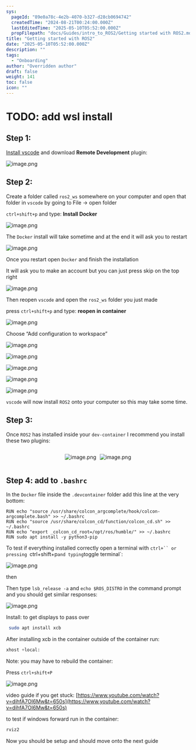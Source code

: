 ```yaml
---
sys:
  pageId: "89e0a78c-4e2b-4070-b327-d28cb0694742"
  createdTime: "2024-08-21T00:24:00.000Z"
  lastEditedTime: "2025-05-10T05:52:00.000Z"
  propFilepath: "docs/Guides/intro_to_ROS2/Getting started with ROS2.md"
title: "Getting started with ROS2"
date: "2025-05-10T05:52:00.000Z"
description: ""
tags:
  - "Onboarding"
author: "Overridden author"
draft: false
weight: 141
toc: false
icon: ""
---
```


# TODO: add wsl install

## Step 1:

[Install vscode](https://code.visualstudio.com/download) and download **Remote Development** plugin:

![image.png](https://prod-files-secure.s3.us-west-2.amazonaws.com/d518164a-d88e-44d1-a4ee-3adb3bd8bce0/efb52993-1881-4a40-b95e-6f020334f022/image.png?X-Amz-Algorithm=AWS4-HMAC-SHA256&X-Amz-Content-Sha256=UNSIGNED-PAYLOAD&X-Amz-Credential=ASIAZI2LB466YTE2R3QU%2F20250517%2Fus-west-2%2Fs3%2Faws4_request&X-Amz-Date=20250517T041059Z&X-Amz-Expires=3600&X-Amz-Security-Token=IQoJb3JpZ2luX2VjEJz%2F%2F%2F%2F%2F%2F%2F%2F%2F%2FwEaCXVzLXdlc3QtMiJHMEUCIQCJT%2BWnX%2FX%2B%2BV%2Ff3JXph4xS2lXiy8mKS6l3kMjQmZAH7wIgcArFLkwplwpsJxcD9urS3PvyF3cDMnoI0y2LgzYFl5wq%2FwMIVRAAGgw2Mzc0MjMxODM4MDUiDJvmqi3ePMvzU2LofCrcAxP1RZYavZjaiCXDQx5%2BwtU84dIXGeihHDoqlLsUI7z0eooFdkzUwxto6p6h57nC4a%2FNEnd8XDtlAqzDaZfyxARNo15OHp6PzfV6Hb0uvfDkXtug4dwz0pZSuJjcNGF4QHbpDe2upTJi0xa6OvAbpeqmrW0Jno4by%2FjvQQttRrIq0%2Fk1Y63J2IPJp11oIQ3o2W5r2pup2QHhot9qlB3yd7f3pwxPogrbhFbVKZrMG%2FVgaXv48c%2F0a3FhaM07VNMcjQA1JQ1uBcdMLHNzfcuRt6bA2xdCNYTQUr5Kmt76SuOCws%2FYLQ7q0ciyIliN3HqkKHJsWUaMksRwbYu6tG7qAlnC%2BY9SMo6xbG0uy51trI9EpCAGgepVVHlG8LL6pOULNz29yuin1ep6bLiSLV8N43yp6Q7m3JuhbOi6OivZ4T3J28yt0rB2WHa6nBDqHrVTCjCOjyKsCH3VkWYm86146h6hJ%2BinK8Cn7IeOWK1smmEGd3FyEhFYaUQda3s9%2BPDJKKcyJSigSu9gsSM2phncflTrAznrtmcMYHnguLtWj8ZSk%2FbsVlQJPv4yCwDtXVNbkH63uSwyZ6E9cVfHZckRKeoT%2BuLaGmwXrH7U%2Fg5bmVOz9nwgMnL%2FbPPas76NMO6PoMEGOqUBE2xpKAlZ7qiHv7671GPFhSux1FLU4US%2B6clrOHLEzjTM%2BS0t%2FS%2Fexle4SLrqw2lz6gQ%2BVHMFKg6Z5ycSiPdeqkAx2%2B%2Bh9Tf5dk%2FMO%2B9RON6irMyrdLS8km%2FRctdHQ7JewrlKl1L6RhomZFm5B%2Ft%2B1MgL3ckXt21Y60GOcevLbQmyK8wv%2B1zigFGaEy2PzImQLeB5%2B1euAYKL%2BDhoTdsFU21j1%2FBV&X-Amz-Signature=5d3e90c0a67ae2959725dba651f813204fe39e10e0c12191585a6f843d99da6a&X-Amz-SignedHeaders=host&x-id=GetObject)

## Step 2:

Create a folder called `ros2_ws` somewhere on your computer and open that folder in `vscode` by going to File → open folder 

`ctrl+shift+p` and type: **Install Docker**

![image.png](https://prod-files-secure.s3.us-west-2.amazonaws.com/d518164a-d88e-44d1-a4ee-3adb3bd8bce0/2269dc0e-1cd5-47ff-bceb-c04ad9b2eab0/image.png?X-Amz-Algorithm=AWS4-HMAC-SHA256&X-Amz-Content-Sha256=UNSIGNED-PAYLOAD&X-Amz-Credential=ASIAZI2LB466YTE2R3QU%2F20250517%2Fus-west-2%2Fs3%2Faws4_request&X-Amz-Date=20250517T041059Z&X-Amz-Expires=3600&X-Amz-Security-Token=IQoJb3JpZ2luX2VjEJz%2F%2F%2F%2F%2F%2F%2F%2F%2F%2FwEaCXVzLXdlc3QtMiJHMEUCIQCJT%2BWnX%2FX%2B%2BV%2Ff3JXph4xS2lXiy8mKS6l3kMjQmZAH7wIgcArFLkwplwpsJxcD9urS3PvyF3cDMnoI0y2LgzYFl5wq%2FwMIVRAAGgw2Mzc0MjMxODM4MDUiDJvmqi3ePMvzU2LofCrcAxP1RZYavZjaiCXDQx5%2BwtU84dIXGeihHDoqlLsUI7z0eooFdkzUwxto6p6h57nC4a%2FNEnd8XDtlAqzDaZfyxARNo15OHp6PzfV6Hb0uvfDkXtug4dwz0pZSuJjcNGF4QHbpDe2upTJi0xa6OvAbpeqmrW0Jno4by%2FjvQQttRrIq0%2Fk1Y63J2IPJp11oIQ3o2W5r2pup2QHhot9qlB3yd7f3pwxPogrbhFbVKZrMG%2FVgaXv48c%2F0a3FhaM07VNMcjQA1JQ1uBcdMLHNzfcuRt6bA2xdCNYTQUr5Kmt76SuOCws%2FYLQ7q0ciyIliN3HqkKHJsWUaMksRwbYu6tG7qAlnC%2BY9SMo6xbG0uy51trI9EpCAGgepVVHlG8LL6pOULNz29yuin1ep6bLiSLV8N43yp6Q7m3JuhbOi6OivZ4T3J28yt0rB2WHa6nBDqHrVTCjCOjyKsCH3VkWYm86146h6hJ%2BinK8Cn7IeOWK1smmEGd3FyEhFYaUQda3s9%2BPDJKKcyJSigSu9gsSM2phncflTrAznrtmcMYHnguLtWj8ZSk%2FbsVlQJPv4yCwDtXVNbkH63uSwyZ6E9cVfHZckRKeoT%2BuLaGmwXrH7U%2Fg5bmVOz9nwgMnL%2FbPPas76NMO6PoMEGOqUBE2xpKAlZ7qiHv7671GPFhSux1FLU4US%2B6clrOHLEzjTM%2BS0t%2FS%2Fexle4SLrqw2lz6gQ%2BVHMFKg6Z5ycSiPdeqkAx2%2B%2Bh9Tf5dk%2FMO%2B9RON6irMyrdLS8km%2FRctdHQ7JewrlKl1L6RhomZFm5B%2Ft%2B1MgL3ckXt21Y60GOcevLbQmyK8wv%2B1zigFGaEy2PzImQLeB5%2B1euAYKL%2BDhoTdsFU21j1%2FBV&X-Amz-Signature=a069c269c14c0c62bf9f8dbd52395b88735e5de41b0e3f4b7c13a4cfa1b42db2&X-Amz-SignedHeaders=host&x-id=GetObject)

The `Docker` install will take sometime and at the end it will ask you to restart

![image.png](https://prod-files-secure.s3.us-west-2.amazonaws.com/d518164a-d88e-44d1-a4ee-3adb3bd8bce0/ed233f78-be33-4b1f-b89c-9c346c0e961e/image.png?X-Amz-Algorithm=AWS4-HMAC-SHA256&X-Amz-Content-Sha256=UNSIGNED-PAYLOAD&X-Amz-Credential=ASIAZI2LB466YTE2R3QU%2F20250517%2Fus-west-2%2Fs3%2Faws4_request&X-Amz-Date=20250517T041059Z&X-Amz-Expires=3600&X-Amz-Security-Token=IQoJb3JpZ2luX2VjEJz%2F%2F%2F%2F%2F%2F%2F%2F%2F%2FwEaCXVzLXdlc3QtMiJHMEUCIQCJT%2BWnX%2FX%2B%2BV%2Ff3JXph4xS2lXiy8mKS6l3kMjQmZAH7wIgcArFLkwplwpsJxcD9urS3PvyF3cDMnoI0y2LgzYFl5wq%2FwMIVRAAGgw2Mzc0MjMxODM4MDUiDJvmqi3ePMvzU2LofCrcAxP1RZYavZjaiCXDQx5%2BwtU84dIXGeihHDoqlLsUI7z0eooFdkzUwxto6p6h57nC4a%2FNEnd8XDtlAqzDaZfyxARNo15OHp6PzfV6Hb0uvfDkXtug4dwz0pZSuJjcNGF4QHbpDe2upTJi0xa6OvAbpeqmrW0Jno4by%2FjvQQttRrIq0%2Fk1Y63J2IPJp11oIQ3o2W5r2pup2QHhot9qlB3yd7f3pwxPogrbhFbVKZrMG%2FVgaXv48c%2F0a3FhaM07VNMcjQA1JQ1uBcdMLHNzfcuRt6bA2xdCNYTQUr5Kmt76SuOCws%2FYLQ7q0ciyIliN3HqkKHJsWUaMksRwbYu6tG7qAlnC%2BY9SMo6xbG0uy51trI9EpCAGgepVVHlG8LL6pOULNz29yuin1ep6bLiSLV8N43yp6Q7m3JuhbOi6OivZ4T3J28yt0rB2WHa6nBDqHrVTCjCOjyKsCH3VkWYm86146h6hJ%2BinK8Cn7IeOWK1smmEGd3FyEhFYaUQda3s9%2BPDJKKcyJSigSu9gsSM2phncflTrAznrtmcMYHnguLtWj8ZSk%2FbsVlQJPv4yCwDtXVNbkH63uSwyZ6E9cVfHZckRKeoT%2BuLaGmwXrH7U%2Fg5bmVOz9nwgMnL%2FbPPas76NMO6PoMEGOqUBE2xpKAlZ7qiHv7671GPFhSux1FLU4US%2B6clrOHLEzjTM%2BS0t%2FS%2Fexle4SLrqw2lz6gQ%2BVHMFKg6Z5ycSiPdeqkAx2%2B%2Bh9Tf5dk%2FMO%2B9RON6irMyrdLS8km%2FRctdHQ7JewrlKl1L6RhomZFm5B%2Ft%2B1MgL3ckXt21Y60GOcevLbQmyK8wv%2B1zigFGaEy2PzImQLeB5%2B1euAYKL%2BDhoTdsFU21j1%2FBV&X-Amz-Signature=77eee5ea8688ab11a80ebcf51ba98ebed213a7e3def704265589f1aac223458f&X-Amz-SignedHeaders=host&x-id=GetObject)

Once you restart open `Docker` and finish the installation

It will ask you to make an account but you can just press skip on the top right

![image.png](https://prod-files-secure.s3.us-west-2.amazonaws.com/d518164a-d88e-44d1-a4ee-3adb3bd8bce0/21010ad9-1659-4fd9-9f59-9932a09b2a3d/image.png?X-Amz-Algorithm=AWS4-HMAC-SHA256&X-Amz-Content-Sha256=UNSIGNED-PAYLOAD&X-Amz-Credential=ASIAZI2LB466YTE2R3QU%2F20250517%2Fus-west-2%2Fs3%2Faws4_request&X-Amz-Date=20250517T041059Z&X-Amz-Expires=3600&X-Amz-Security-Token=IQoJb3JpZ2luX2VjEJz%2F%2F%2F%2F%2F%2F%2F%2F%2F%2FwEaCXVzLXdlc3QtMiJHMEUCIQCJT%2BWnX%2FX%2B%2BV%2Ff3JXph4xS2lXiy8mKS6l3kMjQmZAH7wIgcArFLkwplwpsJxcD9urS3PvyF3cDMnoI0y2LgzYFl5wq%2FwMIVRAAGgw2Mzc0MjMxODM4MDUiDJvmqi3ePMvzU2LofCrcAxP1RZYavZjaiCXDQx5%2BwtU84dIXGeihHDoqlLsUI7z0eooFdkzUwxto6p6h57nC4a%2FNEnd8XDtlAqzDaZfyxARNo15OHp6PzfV6Hb0uvfDkXtug4dwz0pZSuJjcNGF4QHbpDe2upTJi0xa6OvAbpeqmrW0Jno4by%2FjvQQttRrIq0%2Fk1Y63J2IPJp11oIQ3o2W5r2pup2QHhot9qlB3yd7f3pwxPogrbhFbVKZrMG%2FVgaXv48c%2F0a3FhaM07VNMcjQA1JQ1uBcdMLHNzfcuRt6bA2xdCNYTQUr5Kmt76SuOCws%2FYLQ7q0ciyIliN3HqkKHJsWUaMksRwbYu6tG7qAlnC%2BY9SMo6xbG0uy51trI9EpCAGgepVVHlG8LL6pOULNz29yuin1ep6bLiSLV8N43yp6Q7m3JuhbOi6OivZ4T3J28yt0rB2WHa6nBDqHrVTCjCOjyKsCH3VkWYm86146h6hJ%2BinK8Cn7IeOWK1smmEGd3FyEhFYaUQda3s9%2BPDJKKcyJSigSu9gsSM2phncflTrAznrtmcMYHnguLtWj8ZSk%2FbsVlQJPv4yCwDtXVNbkH63uSwyZ6E9cVfHZckRKeoT%2BuLaGmwXrH7U%2Fg5bmVOz9nwgMnL%2FbPPas76NMO6PoMEGOqUBE2xpKAlZ7qiHv7671GPFhSux1FLU4US%2B6clrOHLEzjTM%2BS0t%2FS%2Fexle4SLrqw2lz6gQ%2BVHMFKg6Z5ycSiPdeqkAx2%2B%2Bh9Tf5dk%2FMO%2B9RON6irMyrdLS8km%2FRctdHQ7JewrlKl1L6RhomZFm5B%2Ft%2B1MgL3ckXt21Y60GOcevLbQmyK8wv%2B1zigFGaEy2PzImQLeB5%2B1euAYKL%2BDhoTdsFU21j1%2FBV&X-Amz-Signature=feb8e473d87ed4657f9916590460c0e75c2322d2cdbfb29110e17770085ccc11&X-Amz-SignedHeaders=host&x-id=GetObject)

Then reopen `vscode` and open the `ros2_ws` folder you just made

press `ctrl+shift+p` and type: **reopen in container**

![image.png](https://prod-files-secure.s3.us-west-2.amazonaws.com/d518164a-d88e-44d1-a4ee-3adb3bd8bce0/4e93b8c2-41ad-488c-8095-c74205196118/image.png?X-Amz-Algorithm=AWS4-HMAC-SHA256&X-Amz-Content-Sha256=UNSIGNED-PAYLOAD&X-Amz-Credential=ASIAZI2LB466YTE2R3QU%2F20250517%2Fus-west-2%2Fs3%2Faws4_request&X-Amz-Date=20250517T041059Z&X-Amz-Expires=3600&X-Amz-Security-Token=IQoJb3JpZ2luX2VjEJz%2F%2F%2F%2F%2F%2F%2F%2F%2F%2FwEaCXVzLXdlc3QtMiJHMEUCIQCJT%2BWnX%2FX%2B%2BV%2Ff3JXph4xS2lXiy8mKS6l3kMjQmZAH7wIgcArFLkwplwpsJxcD9urS3PvyF3cDMnoI0y2LgzYFl5wq%2FwMIVRAAGgw2Mzc0MjMxODM4MDUiDJvmqi3ePMvzU2LofCrcAxP1RZYavZjaiCXDQx5%2BwtU84dIXGeihHDoqlLsUI7z0eooFdkzUwxto6p6h57nC4a%2FNEnd8XDtlAqzDaZfyxARNo15OHp6PzfV6Hb0uvfDkXtug4dwz0pZSuJjcNGF4QHbpDe2upTJi0xa6OvAbpeqmrW0Jno4by%2FjvQQttRrIq0%2Fk1Y63J2IPJp11oIQ3o2W5r2pup2QHhot9qlB3yd7f3pwxPogrbhFbVKZrMG%2FVgaXv48c%2F0a3FhaM07VNMcjQA1JQ1uBcdMLHNzfcuRt6bA2xdCNYTQUr5Kmt76SuOCws%2FYLQ7q0ciyIliN3HqkKHJsWUaMksRwbYu6tG7qAlnC%2BY9SMo6xbG0uy51trI9EpCAGgepVVHlG8LL6pOULNz29yuin1ep6bLiSLV8N43yp6Q7m3JuhbOi6OivZ4T3J28yt0rB2WHa6nBDqHrVTCjCOjyKsCH3VkWYm86146h6hJ%2BinK8Cn7IeOWK1smmEGd3FyEhFYaUQda3s9%2BPDJKKcyJSigSu9gsSM2phncflTrAznrtmcMYHnguLtWj8ZSk%2FbsVlQJPv4yCwDtXVNbkH63uSwyZ6E9cVfHZckRKeoT%2BuLaGmwXrH7U%2Fg5bmVOz9nwgMnL%2FbPPas76NMO6PoMEGOqUBE2xpKAlZ7qiHv7671GPFhSux1FLU4US%2B6clrOHLEzjTM%2BS0t%2FS%2Fexle4SLrqw2lz6gQ%2BVHMFKg6Z5ycSiPdeqkAx2%2B%2Bh9Tf5dk%2FMO%2B9RON6irMyrdLS8km%2FRctdHQ7JewrlKl1L6RhomZFm5B%2Ft%2B1MgL3ckXt21Y60GOcevLbQmyK8wv%2B1zigFGaEy2PzImQLeB5%2B1euAYKL%2BDhoTdsFU21j1%2FBV&X-Amz-Signature=89165d2b937e99211cc16879d17edff630e2b6de6e00e806841d7b3622669420&X-Amz-SignedHeaders=host&x-id=GetObject)

Choose “Add configuration to workspace”

![image.png](https://prod-files-secure.s3.us-west-2.amazonaws.com/d518164a-d88e-44d1-a4ee-3adb3bd8bce0/9560b282-5060-4989-ba37-97e7b2c22476/image.png?X-Amz-Algorithm=AWS4-HMAC-SHA256&X-Amz-Content-Sha256=UNSIGNED-PAYLOAD&X-Amz-Credential=ASIAZI2LB466YTE2R3QU%2F20250517%2Fus-west-2%2Fs3%2Faws4_request&X-Amz-Date=20250517T041059Z&X-Amz-Expires=3600&X-Amz-Security-Token=IQoJb3JpZ2luX2VjEJz%2F%2F%2F%2F%2F%2F%2F%2F%2F%2FwEaCXVzLXdlc3QtMiJHMEUCIQCJT%2BWnX%2FX%2B%2BV%2Ff3JXph4xS2lXiy8mKS6l3kMjQmZAH7wIgcArFLkwplwpsJxcD9urS3PvyF3cDMnoI0y2LgzYFl5wq%2FwMIVRAAGgw2Mzc0MjMxODM4MDUiDJvmqi3ePMvzU2LofCrcAxP1RZYavZjaiCXDQx5%2BwtU84dIXGeihHDoqlLsUI7z0eooFdkzUwxto6p6h57nC4a%2FNEnd8XDtlAqzDaZfyxARNo15OHp6PzfV6Hb0uvfDkXtug4dwz0pZSuJjcNGF4QHbpDe2upTJi0xa6OvAbpeqmrW0Jno4by%2FjvQQttRrIq0%2Fk1Y63J2IPJp11oIQ3o2W5r2pup2QHhot9qlB3yd7f3pwxPogrbhFbVKZrMG%2FVgaXv48c%2F0a3FhaM07VNMcjQA1JQ1uBcdMLHNzfcuRt6bA2xdCNYTQUr5Kmt76SuOCws%2FYLQ7q0ciyIliN3HqkKHJsWUaMksRwbYu6tG7qAlnC%2BY9SMo6xbG0uy51trI9EpCAGgepVVHlG8LL6pOULNz29yuin1ep6bLiSLV8N43yp6Q7m3JuhbOi6OivZ4T3J28yt0rB2WHa6nBDqHrVTCjCOjyKsCH3VkWYm86146h6hJ%2BinK8Cn7IeOWK1smmEGd3FyEhFYaUQda3s9%2BPDJKKcyJSigSu9gsSM2phncflTrAznrtmcMYHnguLtWj8ZSk%2FbsVlQJPv4yCwDtXVNbkH63uSwyZ6E9cVfHZckRKeoT%2BuLaGmwXrH7U%2Fg5bmVOz9nwgMnL%2FbPPas76NMO6PoMEGOqUBE2xpKAlZ7qiHv7671GPFhSux1FLU4US%2B6clrOHLEzjTM%2BS0t%2FS%2Fexle4SLrqw2lz6gQ%2BVHMFKg6Z5ycSiPdeqkAx2%2B%2Bh9Tf5dk%2FMO%2B9RON6irMyrdLS8km%2FRctdHQ7JewrlKl1L6RhomZFm5B%2Ft%2B1MgL3ckXt21Y60GOcevLbQmyK8wv%2B1zigFGaEy2PzImQLeB5%2B1euAYKL%2BDhoTdsFU21j1%2FBV&X-Amz-Signature=b324897ab24d2d98b347345d8c721c356984c61b0fea7d0ff1dd6c4e638e69e5&X-Amz-SignedHeaders=host&x-id=GetObject)

![image.png](https://prod-files-secure.s3.us-west-2.amazonaws.com/d518164a-d88e-44d1-a4ee-3adb3bd8bce0/2ee63f81-886b-48e8-a553-dc6e5eac99e4/image.png?X-Amz-Algorithm=AWS4-HMAC-SHA256&X-Amz-Content-Sha256=UNSIGNED-PAYLOAD&X-Amz-Credential=ASIAZI2LB466YTE2R3QU%2F20250517%2Fus-west-2%2Fs3%2Faws4_request&X-Amz-Date=20250517T041059Z&X-Amz-Expires=3600&X-Amz-Security-Token=IQoJb3JpZ2luX2VjEJz%2F%2F%2F%2F%2F%2F%2F%2F%2F%2FwEaCXVzLXdlc3QtMiJHMEUCIQCJT%2BWnX%2FX%2B%2BV%2Ff3JXph4xS2lXiy8mKS6l3kMjQmZAH7wIgcArFLkwplwpsJxcD9urS3PvyF3cDMnoI0y2LgzYFl5wq%2FwMIVRAAGgw2Mzc0MjMxODM4MDUiDJvmqi3ePMvzU2LofCrcAxP1RZYavZjaiCXDQx5%2BwtU84dIXGeihHDoqlLsUI7z0eooFdkzUwxto6p6h57nC4a%2FNEnd8XDtlAqzDaZfyxARNo15OHp6PzfV6Hb0uvfDkXtug4dwz0pZSuJjcNGF4QHbpDe2upTJi0xa6OvAbpeqmrW0Jno4by%2FjvQQttRrIq0%2Fk1Y63J2IPJp11oIQ3o2W5r2pup2QHhot9qlB3yd7f3pwxPogrbhFbVKZrMG%2FVgaXv48c%2F0a3FhaM07VNMcjQA1JQ1uBcdMLHNzfcuRt6bA2xdCNYTQUr5Kmt76SuOCws%2FYLQ7q0ciyIliN3HqkKHJsWUaMksRwbYu6tG7qAlnC%2BY9SMo6xbG0uy51trI9EpCAGgepVVHlG8LL6pOULNz29yuin1ep6bLiSLV8N43yp6Q7m3JuhbOi6OivZ4T3J28yt0rB2WHa6nBDqHrVTCjCOjyKsCH3VkWYm86146h6hJ%2BinK8Cn7IeOWK1smmEGd3FyEhFYaUQda3s9%2BPDJKKcyJSigSu9gsSM2phncflTrAznrtmcMYHnguLtWj8ZSk%2FbsVlQJPv4yCwDtXVNbkH63uSwyZ6E9cVfHZckRKeoT%2BuLaGmwXrH7U%2Fg5bmVOz9nwgMnL%2FbPPas76NMO6PoMEGOqUBE2xpKAlZ7qiHv7671GPFhSux1FLU4US%2B6clrOHLEzjTM%2BS0t%2FS%2Fexle4SLrqw2lz6gQ%2BVHMFKg6Z5ycSiPdeqkAx2%2B%2Bh9Tf5dk%2FMO%2B9RON6irMyrdLS8km%2FRctdHQ7JewrlKl1L6RhomZFm5B%2Ft%2B1MgL3ckXt21Y60GOcevLbQmyK8wv%2B1zigFGaEy2PzImQLeB5%2B1euAYKL%2BDhoTdsFU21j1%2FBV&X-Amz-Signature=7b3aa3e2cd5c1ea0a5e451d24699142f4a1f0baba5544d13d5e5f2bd7f2c2a1e&X-Amz-SignedHeaders=host&x-id=GetObject)

![image.png](https://prod-files-secure.s3.us-west-2.amazonaws.com/d518164a-d88e-44d1-a4ee-3adb3bd8bce0/ae1580b2-b048-407e-aed9-b584224a7a04/image.png?X-Amz-Algorithm=AWS4-HMAC-SHA256&X-Amz-Content-Sha256=UNSIGNED-PAYLOAD&X-Amz-Credential=ASIAZI2LB466YTE2R3QU%2F20250517%2Fus-west-2%2Fs3%2Faws4_request&X-Amz-Date=20250517T041059Z&X-Amz-Expires=3600&X-Amz-Security-Token=IQoJb3JpZ2luX2VjEJz%2F%2F%2F%2F%2F%2F%2F%2F%2F%2FwEaCXVzLXdlc3QtMiJHMEUCIQCJT%2BWnX%2FX%2B%2BV%2Ff3JXph4xS2lXiy8mKS6l3kMjQmZAH7wIgcArFLkwplwpsJxcD9urS3PvyF3cDMnoI0y2LgzYFl5wq%2FwMIVRAAGgw2Mzc0MjMxODM4MDUiDJvmqi3ePMvzU2LofCrcAxP1RZYavZjaiCXDQx5%2BwtU84dIXGeihHDoqlLsUI7z0eooFdkzUwxto6p6h57nC4a%2FNEnd8XDtlAqzDaZfyxARNo15OHp6PzfV6Hb0uvfDkXtug4dwz0pZSuJjcNGF4QHbpDe2upTJi0xa6OvAbpeqmrW0Jno4by%2FjvQQttRrIq0%2Fk1Y63J2IPJp11oIQ3o2W5r2pup2QHhot9qlB3yd7f3pwxPogrbhFbVKZrMG%2FVgaXv48c%2F0a3FhaM07VNMcjQA1JQ1uBcdMLHNzfcuRt6bA2xdCNYTQUr5Kmt76SuOCws%2FYLQ7q0ciyIliN3HqkKHJsWUaMksRwbYu6tG7qAlnC%2BY9SMo6xbG0uy51trI9EpCAGgepVVHlG8LL6pOULNz29yuin1ep6bLiSLV8N43yp6Q7m3JuhbOi6OivZ4T3J28yt0rB2WHa6nBDqHrVTCjCOjyKsCH3VkWYm86146h6hJ%2BinK8Cn7IeOWK1smmEGd3FyEhFYaUQda3s9%2BPDJKKcyJSigSu9gsSM2phncflTrAznrtmcMYHnguLtWj8ZSk%2FbsVlQJPv4yCwDtXVNbkH63uSwyZ6E9cVfHZckRKeoT%2BuLaGmwXrH7U%2Fg5bmVOz9nwgMnL%2FbPPas76NMO6PoMEGOqUBE2xpKAlZ7qiHv7671GPFhSux1FLU4US%2B6clrOHLEzjTM%2BS0t%2FS%2Fexle4SLrqw2lz6gQ%2BVHMFKg6Z5ycSiPdeqkAx2%2B%2Bh9Tf5dk%2FMO%2B9RON6irMyrdLS8km%2FRctdHQ7JewrlKl1L6RhomZFm5B%2Ft%2B1MgL3ckXt21Y60GOcevLbQmyK8wv%2B1zigFGaEy2PzImQLeB5%2B1euAYKL%2BDhoTdsFU21j1%2FBV&X-Amz-Signature=90902ccbc282082f4218fd0b8b31dbd1623a426f8775762dd0b6a10e5cd9d9d2&X-Amz-SignedHeaders=host&x-id=GetObject)

![image.png](https://prod-files-secure.s3.us-west-2.amazonaws.com/d518164a-d88e-44d1-a4ee-3adb3bd8bce0/53255b28-f75e-430f-b9e3-c0ac8577e42b/image.png?X-Amz-Algorithm=AWS4-HMAC-SHA256&X-Amz-Content-Sha256=UNSIGNED-PAYLOAD&X-Amz-Credential=ASIAZI2LB466YTE2R3QU%2F20250517%2Fus-west-2%2Fs3%2Faws4_request&X-Amz-Date=20250517T041059Z&X-Amz-Expires=3600&X-Amz-Security-Token=IQoJb3JpZ2luX2VjEJz%2F%2F%2F%2F%2F%2F%2F%2F%2F%2FwEaCXVzLXdlc3QtMiJHMEUCIQCJT%2BWnX%2FX%2B%2BV%2Ff3JXph4xS2lXiy8mKS6l3kMjQmZAH7wIgcArFLkwplwpsJxcD9urS3PvyF3cDMnoI0y2LgzYFl5wq%2FwMIVRAAGgw2Mzc0MjMxODM4MDUiDJvmqi3ePMvzU2LofCrcAxP1RZYavZjaiCXDQx5%2BwtU84dIXGeihHDoqlLsUI7z0eooFdkzUwxto6p6h57nC4a%2FNEnd8XDtlAqzDaZfyxARNo15OHp6PzfV6Hb0uvfDkXtug4dwz0pZSuJjcNGF4QHbpDe2upTJi0xa6OvAbpeqmrW0Jno4by%2FjvQQttRrIq0%2Fk1Y63J2IPJp11oIQ3o2W5r2pup2QHhot9qlB3yd7f3pwxPogrbhFbVKZrMG%2FVgaXv48c%2F0a3FhaM07VNMcjQA1JQ1uBcdMLHNzfcuRt6bA2xdCNYTQUr5Kmt76SuOCws%2FYLQ7q0ciyIliN3HqkKHJsWUaMksRwbYu6tG7qAlnC%2BY9SMo6xbG0uy51trI9EpCAGgepVVHlG8LL6pOULNz29yuin1ep6bLiSLV8N43yp6Q7m3JuhbOi6OivZ4T3J28yt0rB2WHa6nBDqHrVTCjCOjyKsCH3VkWYm86146h6hJ%2BinK8Cn7IeOWK1smmEGd3FyEhFYaUQda3s9%2BPDJKKcyJSigSu9gsSM2phncflTrAznrtmcMYHnguLtWj8ZSk%2FbsVlQJPv4yCwDtXVNbkH63uSwyZ6E9cVfHZckRKeoT%2BuLaGmwXrH7U%2Fg5bmVOz9nwgMnL%2FbPPas76NMO6PoMEGOqUBE2xpKAlZ7qiHv7671GPFhSux1FLU4US%2B6clrOHLEzjTM%2BS0t%2FS%2Fexle4SLrqw2lz6gQ%2BVHMFKg6Z5ycSiPdeqkAx2%2B%2Bh9Tf5dk%2FMO%2B9RON6irMyrdLS8km%2FRctdHQ7JewrlKl1L6RhomZFm5B%2Ft%2B1MgL3ckXt21Y60GOcevLbQmyK8wv%2B1zigFGaEy2PzImQLeB5%2B1euAYKL%2BDhoTdsFU21j1%2FBV&X-Amz-Signature=9acd7dae37dcffd56de7ea18f501a970ef17dc09d1572d9a39fa67084110672e&X-Amz-SignedHeaders=host&x-id=GetObject)

![image.png](https://prod-files-secure.s3.us-west-2.amazonaws.com/d518164a-d88e-44d1-a4ee-3adb3bd8bce0/7c562767-5af9-4ffb-97d1-327bcdf4ee00/image.png?X-Amz-Algorithm=AWS4-HMAC-SHA256&X-Amz-Content-Sha256=UNSIGNED-PAYLOAD&X-Amz-Credential=ASIAZI2LB466YTE2R3QU%2F20250517%2Fus-west-2%2Fs3%2Faws4_request&X-Amz-Date=20250517T041059Z&X-Amz-Expires=3600&X-Amz-Security-Token=IQoJb3JpZ2luX2VjEJz%2F%2F%2F%2F%2F%2F%2F%2F%2F%2FwEaCXVzLXdlc3QtMiJHMEUCIQCJT%2BWnX%2FX%2B%2BV%2Ff3JXph4xS2lXiy8mKS6l3kMjQmZAH7wIgcArFLkwplwpsJxcD9urS3PvyF3cDMnoI0y2LgzYFl5wq%2FwMIVRAAGgw2Mzc0MjMxODM4MDUiDJvmqi3ePMvzU2LofCrcAxP1RZYavZjaiCXDQx5%2BwtU84dIXGeihHDoqlLsUI7z0eooFdkzUwxto6p6h57nC4a%2FNEnd8XDtlAqzDaZfyxARNo15OHp6PzfV6Hb0uvfDkXtug4dwz0pZSuJjcNGF4QHbpDe2upTJi0xa6OvAbpeqmrW0Jno4by%2FjvQQttRrIq0%2Fk1Y63J2IPJp11oIQ3o2W5r2pup2QHhot9qlB3yd7f3pwxPogrbhFbVKZrMG%2FVgaXv48c%2F0a3FhaM07VNMcjQA1JQ1uBcdMLHNzfcuRt6bA2xdCNYTQUr5Kmt76SuOCws%2FYLQ7q0ciyIliN3HqkKHJsWUaMksRwbYu6tG7qAlnC%2BY9SMo6xbG0uy51trI9EpCAGgepVVHlG8LL6pOULNz29yuin1ep6bLiSLV8N43yp6Q7m3JuhbOi6OivZ4T3J28yt0rB2WHa6nBDqHrVTCjCOjyKsCH3VkWYm86146h6hJ%2BinK8Cn7IeOWK1smmEGd3FyEhFYaUQda3s9%2BPDJKKcyJSigSu9gsSM2phncflTrAznrtmcMYHnguLtWj8ZSk%2FbsVlQJPv4yCwDtXVNbkH63uSwyZ6E9cVfHZckRKeoT%2BuLaGmwXrH7U%2Fg5bmVOz9nwgMnL%2FbPPas76NMO6PoMEGOqUBE2xpKAlZ7qiHv7671GPFhSux1FLU4US%2B6clrOHLEzjTM%2BS0t%2FS%2Fexle4SLrqw2lz6gQ%2BVHMFKg6Z5ycSiPdeqkAx2%2B%2Bh9Tf5dk%2FMO%2B9RON6irMyrdLS8km%2FRctdHQ7JewrlKl1L6RhomZFm5B%2Ft%2B1MgL3ckXt21Y60GOcevLbQmyK8wv%2B1zigFGaEy2PzImQLeB5%2B1euAYKL%2BDhoTdsFU21j1%2FBV&X-Amz-Signature=9ac738806f5d8ab2da623215df277cc24aec6343a47eb151f64ae02a6428ee1e&X-Amz-SignedHeaders=host&x-id=GetObject)

`vscode` will now install `ROS2` onto your computer so this may take some time.

## Step 3:

Once `ROS2` has installed inside your `dev-container` I recommend you install these two plugins:

<div style="display: flex;flex-direction: row; column-gap:10px; max-width: 630px;justify-content: center;">
<div>

![image.png](https://prod-files-secure.s3.us-west-2.amazonaws.com/d518164a-d88e-44d1-a4ee-3adb3bd8bce0/3fc3d550-5a54-4ba1-ba6b-faa01cdb7369/image.png?X-Amz-Algorithm=AWS4-HMAC-SHA256&X-Amz-Content-Sha256=UNSIGNED-PAYLOAD&X-Amz-Credential=ASIAZI2LB466U4LMTHBC%2F20250517%2Fus-west-2%2Fs3%2Faws4_request&X-Amz-Date=20250517T041106Z&X-Amz-Expires=3600&X-Amz-Security-Token=IQoJb3JpZ2luX2VjEJz%2F%2F%2F%2F%2F%2F%2F%2F%2F%2FwEaCXVzLXdlc3QtMiJHMEUCIQCs2vq5bz372XKU%2BvWHG6%2B5Gou9mp2VQYej0ZDN8ntPTAIgHfzbuErBmqg0CtKUO9PtG7S%2BGgNm7TT1BCgC6prFDoIq%2FwMIVRAAGgw2Mzc0MjMxODM4MDUiDDe62GJa%2BSbLLO3IByrcA1TG%2BTEPvDX1lGeC7R3xxqgJHZu%2B94D6TncoJO5W1BTRPoMq3jVVsJFvOgKI%2F1o5etFp3WZVYM39JCXC0m4nLzPAseXKy73TyMZNcKQ8s1ByKZY4T1uUozl908jk6hIJ1X2tawFW%2BorjdIwLv5lWVb5UXc4BAhk6c81k%2F7dyWttYrttHaptHWK3o8zOVF6slR4k2nr7VPcWCf%2F0dckpQ6WENnTdLSC0wfQTAY188aU1HMgrXtDP3FwRvGxJncqWdBlRhkIX9Gz6Ix%2BcM%2BM3Uacxygjr2DvEbczJ0FEssWQ1x%2B7sySHrvjwBQpW61zuY5SbIlNgk1gC%2BHHIfGk0v0t50RaDLQQXwufqe1hMvHorvMqQ0zg7cJbDnceuwdKiLXr1AYp2jWHhlYQOkTIWj7KwwHPQXmnH27rrMzU5JmZDWm1CsvMdsoAFJH%2BhH3TEpYl4fut%2B7Q87On1BNbeoLBZ6JVqI5iAnqe%2BkcsBZ4S73Oq3Am1CoE5F3Q6eN2N6kEbH99a5EQhmvOhCtWJW05GL8nRCBdhRdVx09%2BQl1SfRZqb68gTNZmIdhVYvmppLAHXwN6oOpvaWeuGYI5olq1VXJUl975nrJ3FFCDrIMeUrmYFTm1kDTISVJQcU%2FYvMNCQoMEGOqUBK7Pb2FrAPrm8r9Rym7zFPccJ6WPiWpfnjNiHeI0nxmvoPNSch6IVaF5lpYDbFNj940isYkETSISA5tM%2BB47fYb9ybj5DeQU1m%2F2OlrQerB05uYJuKEA4Uc%2FBF8wG05s4rl3RXrab%2BFlsxSCIO63Is6oF6kPd3owgNcac8sGo%2FPP4dt1vl4aiJkA%2F%2FerZFxkzQM1XoDh%2BygOeV7XG%2FFZ518bJ%2BBQw&X-Amz-Signature=3db5376f98fc74d4e5cdb2664dc49e2d0a027b37e756ffc4bd50284f8823bd70&X-Amz-SignedHeaders=host&x-id=GetObject)

</div>
<div>

![image.png](https://prod-files-secure.s3.us-west-2.amazonaws.com/d518164a-d88e-44d1-a4ee-3adb3bd8bce0/d994cc66-13c2-4093-a5a3-f84cf4601a82/image.png?X-Amz-Algorithm=AWS4-HMAC-SHA256&X-Amz-Content-Sha256=UNSIGNED-PAYLOAD&X-Amz-Credential=ASIAZI2LB46666MZJNFR%2F20250517%2Fus-west-2%2Fs3%2Faws4_request&X-Amz-Date=20250517T041106Z&X-Amz-Expires=3600&X-Amz-Security-Token=IQoJb3JpZ2luX2VjEJz%2F%2F%2F%2F%2F%2F%2F%2F%2F%2FwEaCXVzLXdlc3QtMiJGMEQCIHCnT4GYqZs41TPn2rzlZKJqv3dK5hrT%2FakfUHc34xnGAiBOIrZUsyK5nD9AcaPyZmbZLwtY6bBmaZ0FaLTPYxvCyCr%2FAwhVEAAaDDYzNzQyMzE4MzgwNSIMnRq%2FAqLMkqYQDUeuKtwDh01dRT1jQgCB9lw9sOWIhai4YDiP%2BejvbXPRLECcDfnORFUrg4rTOT1K7QICnNTcBwL9HnMUYzUwds599zhdZicS6hB3B5AeY6%2FhfPYDgeXOOQlBrvi7%2FKRcEY%2BNHxFaSYxJ0h9izMb%2BVg2oE7glfSP4xBUOMekw6tpf7WnlqhltIDf9OamEMKBTEDQZpUL2OkL6qeV0DNFNa63ed5Qh3A6oNfmM7vTeQj0vWXzYHZD3V2%2B6OLrrU3Brau9dYZPGOnnpEVUJo6UfEKkMXuktkdESs3SKRjzB%2BDdwezvnLjOI1L4KTg6mVLAPbwmDxX32cObtU0zbhav%2BC56mAd1Az4Kco38sf6SBtHQFpu3497J1cRj706NdmF6AOHLJHZYA8iUO8cdVxLPwkH5iq%2B5Em8fEeO7JBY9C2ik8pVLoL17oYWXhg1n98zOS7RYwdxbC%2FaDG6lyeXCYMergBlumjAmdf9PGhe%2FZk%2BNqa671hoM30%2F7BjXmSMngeGg55cD15ZQV6RZoSru3If3Y%2BU0pp%2Fm%2FA%2FCGbjD9VZo%2B6QtBxE7oluDXuILUR0%2BkWEnI3SxVyE%2BQDa46Ls85TyueglFJKc9uzXRwkK3uGleqM2UMjeFsBzb7NLqs363IG5KyIwx4%2BgwQY6pgEImccgBRh0B6avCnJHE9uwFHSGqlpH1cSM06W8qQRsvFo9%2FqVZJQNQUd0A%2B1ziRTUt600fHvks2k%2FctqwH3Un3r%2F13mWu8K0JiBz0ASBtc3pPCY4a0q75MtxX4%2BmQiju6vq4IOyztg3KO08s2G%2FtLF%2FnaQ64qyHQPM7RnJxITwiy%2Faf7zR8f0IvS4rnK%2Btz7MGuFU2a2UvAkiuXf54ZpEScxN8V%2Fns&X-Amz-Signature=9607c1947752601612b131da795f51f8cae107ca99b08ca8483f6609bfe245b4&X-Amz-SignedHeaders=host&x-id=GetObject)

</div>
</div>

## Step 4: add to `.bashrc`

In the `Docker` file inside the `.devcontainer` folder add this line at the very bottom: 

```docker
RUN echo "source /usr/share/colcon_argcomplete/hook/colcon-argcomplete.bash" >> ~/.bashrc
RUN echo "source /usr/share/colcon_cd/function/colcon_cd.sh" >> ~/.bashrc
RUN echo "export _colcon_cd_root=/opt/ros/humble/" >> ~/.bashrc
RUN sudo apt install -y python3-pip 
```

To test if everything installed correctly open a terminal with `ctrl+`` or pressing `ctrl+shift+p` and typing `toggle terminal`:

![image.png](https://prod-files-secure.s3.us-west-2.amazonaws.com/d518164a-d88e-44d1-a4ee-3adb3bd8bce0/6a4943d8-b04e-4c02-9a58-775f3384d1a5/image.png?X-Amz-Algorithm=AWS4-HMAC-SHA256&X-Amz-Content-Sha256=UNSIGNED-PAYLOAD&X-Amz-Credential=ASIAZI2LB466YTE2R3QU%2F20250517%2Fus-west-2%2Fs3%2Faws4_request&X-Amz-Date=20250517T041059Z&X-Amz-Expires=3600&X-Amz-Security-Token=IQoJb3JpZ2luX2VjEJz%2F%2F%2F%2F%2F%2F%2F%2F%2F%2FwEaCXVzLXdlc3QtMiJHMEUCIQCJT%2BWnX%2FX%2B%2BV%2Ff3JXph4xS2lXiy8mKS6l3kMjQmZAH7wIgcArFLkwplwpsJxcD9urS3PvyF3cDMnoI0y2LgzYFl5wq%2FwMIVRAAGgw2Mzc0MjMxODM4MDUiDJvmqi3ePMvzU2LofCrcAxP1RZYavZjaiCXDQx5%2BwtU84dIXGeihHDoqlLsUI7z0eooFdkzUwxto6p6h57nC4a%2FNEnd8XDtlAqzDaZfyxARNo15OHp6PzfV6Hb0uvfDkXtug4dwz0pZSuJjcNGF4QHbpDe2upTJi0xa6OvAbpeqmrW0Jno4by%2FjvQQttRrIq0%2Fk1Y63J2IPJp11oIQ3o2W5r2pup2QHhot9qlB3yd7f3pwxPogrbhFbVKZrMG%2FVgaXv48c%2F0a3FhaM07VNMcjQA1JQ1uBcdMLHNzfcuRt6bA2xdCNYTQUr5Kmt76SuOCws%2FYLQ7q0ciyIliN3HqkKHJsWUaMksRwbYu6tG7qAlnC%2BY9SMo6xbG0uy51trI9EpCAGgepVVHlG8LL6pOULNz29yuin1ep6bLiSLV8N43yp6Q7m3JuhbOi6OivZ4T3J28yt0rB2WHa6nBDqHrVTCjCOjyKsCH3VkWYm86146h6hJ%2BinK8Cn7IeOWK1smmEGd3FyEhFYaUQda3s9%2BPDJKKcyJSigSu9gsSM2phncflTrAznrtmcMYHnguLtWj8ZSk%2FbsVlQJPv4yCwDtXVNbkH63uSwyZ6E9cVfHZckRKeoT%2BuLaGmwXrH7U%2Fg5bmVOz9nwgMnL%2FbPPas76NMO6PoMEGOqUBE2xpKAlZ7qiHv7671GPFhSux1FLU4US%2B6clrOHLEzjTM%2BS0t%2FS%2Fexle4SLrqw2lz6gQ%2BVHMFKg6Z5ycSiPdeqkAx2%2B%2Bh9Tf5dk%2FMO%2B9RON6irMyrdLS8km%2FRctdHQ7JewrlKl1L6RhomZFm5B%2Ft%2B1MgL3ckXt21Y60GOcevLbQmyK8wv%2B1zigFGaEy2PzImQLeB5%2B1euAYKL%2BDhoTdsFU21j1%2FBV&X-Amz-Signature=a4d53f813bb85bd985c286e39e504c3df36db66584320bccbec8191b1a8f7aef&X-Amz-SignedHeaders=host&x-id=GetObject)

then 

Then type `lsb_release -a` and `echo $ROS_DISTRO` in the command prompt and you should get similar responses:

![image.png](https://prod-files-secure.s3.us-west-2.amazonaws.com/d518164a-d88e-44d1-a4ee-3adb3bd8bce0/3e635dec-a805-4e85-8b9e-d000e5b71a4e/image.png?X-Amz-Algorithm=AWS4-HMAC-SHA256&X-Amz-Content-Sha256=UNSIGNED-PAYLOAD&X-Amz-Credential=ASIAZI2LB466YTE2R3QU%2F20250517%2Fus-west-2%2Fs3%2Faws4_request&X-Amz-Date=20250517T041059Z&X-Amz-Expires=3600&X-Amz-Security-Token=IQoJb3JpZ2luX2VjEJz%2F%2F%2F%2F%2F%2F%2F%2F%2F%2FwEaCXVzLXdlc3QtMiJHMEUCIQCJT%2BWnX%2FX%2B%2BV%2Ff3JXph4xS2lXiy8mKS6l3kMjQmZAH7wIgcArFLkwplwpsJxcD9urS3PvyF3cDMnoI0y2LgzYFl5wq%2FwMIVRAAGgw2Mzc0MjMxODM4MDUiDJvmqi3ePMvzU2LofCrcAxP1RZYavZjaiCXDQx5%2BwtU84dIXGeihHDoqlLsUI7z0eooFdkzUwxto6p6h57nC4a%2FNEnd8XDtlAqzDaZfyxARNo15OHp6PzfV6Hb0uvfDkXtug4dwz0pZSuJjcNGF4QHbpDe2upTJi0xa6OvAbpeqmrW0Jno4by%2FjvQQttRrIq0%2Fk1Y63J2IPJp11oIQ3o2W5r2pup2QHhot9qlB3yd7f3pwxPogrbhFbVKZrMG%2FVgaXv48c%2F0a3FhaM07VNMcjQA1JQ1uBcdMLHNzfcuRt6bA2xdCNYTQUr5Kmt76SuOCws%2FYLQ7q0ciyIliN3HqkKHJsWUaMksRwbYu6tG7qAlnC%2BY9SMo6xbG0uy51trI9EpCAGgepVVHlG8LL6pOULNz29yuin1ep6bLiSLV8N43yp6Q7m3JuhbOi6OivZ4T3J28yt0rB2WHa6nBDqHrVTCjCOjyKsCH3VkWYm86146h6hJ%2BinK8Cn7IeOWK1smmEGd3FyEhFYaUQda3s9%2BPDJKKcyJSigSu9gsSM2phncflTrAznrtmcMYHnguLtWj8ZSk%2FbsVlQJPv4yCwDtXVNbkH63uSwyZ6E9cVfHZckRKeoT%2BuLaGmwXrH7U%2Fg5bmVOz9nwgMnL%2FbPPas76NMO6PoMEGOqUBE2xpKAlZ7qiHv7671GPFhSux1FLU4US%2B6clrOHLEzjTM%2BS0t%2FS%2Fexle4SLrqw2lz6gQ%2BVHMFKg6Z5ycSiPdeqkAx2%2B%2Bh9Tf5dk%2FMO%2B9RON6irMyrdLS8km%2FRctdHQ7JewrlKl1L6RhomZFm5B%2Ft%2B1MgL3ckXt21Y60GOcevLbQmyK8wv%2B1zigFGaEy2PzImQLeB5%2B1euAYKL%2BDhoTdsFU21j1%2FBV&X-Amz-Signature=c7c3074a6fafe8334a6aed847a07dfe11b57d3e88d18139daf9dca555892109a&X-Amz-SignedHeaders=host&x-id=GetObject)

Install:  to get displays to pass over

```bash
 sudo apt install xcb
```

After installing xcb in the container outside of the container run:

```python
xhost +local:
```

Note: you may have to rebuild the container:

Press `ctrl+shift+P`

![image.png](https://prod-files-secure.s3.us-west-2.amazonaws.com/d518164a-d88e-44d1-a4ee-3adb3bd8bce0/6c2be660-2618-4c38-9c26-53554f7a0b7b/image.png?X-Amz-Algorithm=AWS4-HMAC-SHA256&X-Amz-Content-Sha256=UNSIGNED-PAYLOAD&X-Amz-Credential=ASIAZI2LB466YTE2R3QU%2F20250517%2Fus-west-2%2Fs3%2Faws4_request&X-Amz-Date=20250517T041059Z&X-Amz-Expires=3600&X-Amz-Security-Token=IQoJb3JpZ2luX2VjEJz%2F%2F%2F%2F%2F%2F%2F%2F%2F%2FwEaCXVzLXdlc3QtMiJHMEUCIQCJT%2BWnX%2FX%2B%2BV%2Ff3JXph4xS2lXiy8mKS6l3kMjQmZAH7wIgcArFLkwplwpsJxcD9urS3PvyF3cDMnoI0y2LgzYFl5wq%2FwMIVRAAGgw2Mzc0MjMxODM4MDUiDJvmqi3ePMvzU2LofCrcAxP1RZYavZjaiCXDQx5%2BwtU84dIXGeihHDoqlLsUI7z0eooFdkzUwxto6p6h57nC4a%2FNEnd8XDtlAqzDaZfyxARNo15OHp6PzfV6Hb0uvfDkXtug4dwz0pZSuJjcNGF4QHbpDe2upTJi0xa6OvAbpeqmrW0Jno4by%2FjvQQttRrIq0%2Fk1Y63J2IPJp11oIQ3o2W5r2pup2QHhot9qlB3yd7f3pwxPogrbhFbVKZrMG%2FVgaXv48c%2F0a3FhaM07VNMcjQA1JQ1uBcdMLHNzfcuRt6bA2xdCNYTQUr5Kmt76SuOCws%2FYLQ7q0ciyIliN3HqkKHJsWUaMksRwbYu6tG7qAlnC%2BY9SMo6xbG0uy51trI9EpCAGgepVVHlG8LL6pOULNz29yuin1ep6bLiSLV8N43yp6Q7m3JuhbOi6OivZ4T3J28yt0rB2WHa6nBDqHrVTCjCOjyKsCH3VkWYm86146h6hJ%2BinK8Cn7IeOWK1smmEGd3FyEhFYaUQda3s9%2BPDJKKcyJSigSu9gsSM2phncflTrAznrtmcMYHnguLtWj8ZSk%2FbsVlQJPv4yCwDtXVNbkH63uSwyZ6E9cVfHZckRKeoT%2BuLaGmwXrH7U%2Fg5bmVOz9nwgMnL%2FbPPas76NMO6PoMEGOqUBE2xpKAlZ7qiHv7671GPFhSux1FLU4US%2B6clrOHLEzjTM%2BS0t%2FS%2Fexle4SLrqw2lz6gQ%2BVHMFKg6Z5ycSiPdeqkAx2%2B%2Bh9Tf5dk%2FMO%2B9RON6irMyrdLS8km%2FRctdHQ7JewrlKl1L6RhomZFm5B%2Ft%2B1MgL3ckXt21Y60GOcevLbQmyK8wv%2B1zigFGaEy2PzImQLeB5%2B1euAYKL%2BDhoTdsFU21j1%2FBV&X-Amz-Signature=0ab7eb86d5092625913673a817558bdb2f14f93392f0434178835588e8c5489a&X-Amz-SignedHeaders=host&x-id=GetObject)

video guide if you get stuck: [https://www.youtube.com/watch?v=dihfA7Ol6Mw&t=650s](https://www.youtube.com/watch?v=dihfA7Ol6Mw&t=650s)

to test if windows forward run in the container:

```bash
rviz2
```

Now you should be setup and should move onto the next guide 
